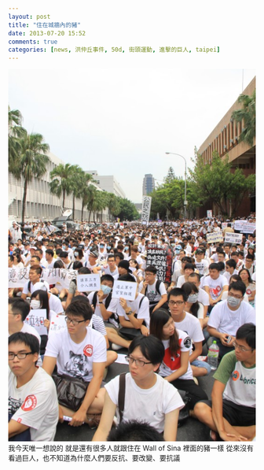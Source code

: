 ```yaml
---
layout: post
title: "住在城牆內的豬"
date: 2013-07-20 15:52
comments: true
categories: [news, 洪仲丘事件, 50d, 街頭運動, 進擊的巨人, taipei]
---
```


![IMG_7234.jpg](/assets/img/gJNkPHNlQieoYDVNDuPN_IMG_7234.jpg)
我今天唯一想說的
就是還有很多人就跟住在 Wall of Sina 裡面的豬一樣
從來沒有看過巨人，也不知道為什麼人們要反抗、要改變、要抗議